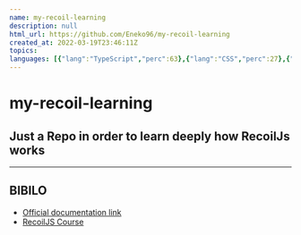 ```yaml
---
name: my-recoil-learning
description: null
html_url: https://github.com/Eneko96/my-recoil-learning
created_at: 2022-03-19T23:46:11Z
topics: 
languages: [{"lang":"TypeScript","perc":63},{"lang":"CSS","perc":27},{"lang":"HTML","perc":9}]
---
```

# my-recoil-learning

## Just a Repo in order to learn deeply how RecoilJs works

---------

## BIBILO
- [Official documentation link](https://recoiljs.org/docs)
- [RecoilJS Course](https://learnrecoil.com/course)